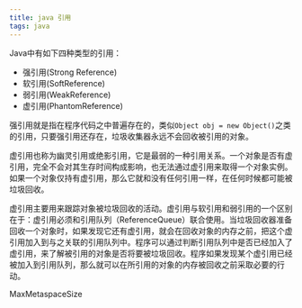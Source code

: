 ```yaml
---
title: java 引用
tags: java
---
```


Java中有如下四种类型的引用：  

+ 强引用(Strong Reference)  
+ 软引用(SoftReference)  
+ 弱引用(WeakReference)  
+ 虚引用(PhantomReference)

强引用就是指在程序代码之中普遍存在的，类似`Object obj = new Object()`之类的引用，只要强引用还存在，垃圾收集器永远不会回收被引用的对象。

虚引用也称为幽灵引用或绝影引用，它是最弱的一种引用关系。一个对象是否有虚引用，完全不会对其生存时间构成影响，也无法通过虚引用来取得一个对象实例。如果一个对象仅持有虚引用，那么它就和没有任何引用一样，在任何时候都可能被垃圾回收。  

虚引用主要用来跟踪对象被垃圾回收的活动。虚引用与软引用和弱引用的一个区别在于：虚引用必须和引用队列（ReferenceQueue）联合使用。当垃圾回收器准备回收一个对象时，如果发现它还有虚引用，就会在回收对象的内存之前，把这个虚引用加入到与之关联的引用队列中。程序可以通过判断引用队列中是否已经加入了虚引用，来了解被引用的对象是否将要被垃圾回收。程序如果发现某个虚引用已经被加入到引用队列，那么就可以在所引用的对象的内存被回收之前采取必要的行动。    	


MaxMetaspaceSize